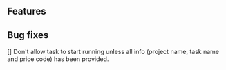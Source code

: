 ## Features

## Bug fixes
[] Don't allow task to start running unless all info (project name, task name and price code) has been provided.